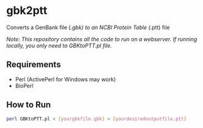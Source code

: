 # gbk2ptt
Converts a GenBank file (*.gbk) to an NCBI Protein Table (*.ptt) file

*Note: This repository contains all the code to run on a webserver. If running locally, you only need to GBKtoPTT.pl file.*

## Requirements
* Perl (ActivePerl for Windows may work)
* BioPerl

## How to Run
```bash
perl GBKtoPTT.pl < [yourgbkfile.gbk] > [yourdesiredoutputfile.ptt]
```
